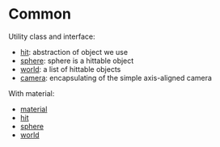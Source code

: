 # Common

Utility class and interface:

* [hit](./hit.js.html): abstraction of object we use
* [sphere](./sphere.js.html): sphere is a hittable object
* [world](./world.js.html): a list of hittable objects
* [camera](./camera.js.html): encapsulating of the simple axis-aligned camera

With material:

* [material](./with-material/material.js.html)
* [hit](./with-material/hit.js.html)
* [sphere](./with-material/sphere.js.html)
* [world](./with-material/world.js.html)